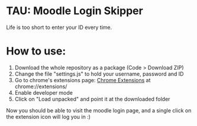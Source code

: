 # TAU: Moodle Login Skipper
Life is too short to enter your ID every time.


# How to use:
1. Download the whole repository as a package (Code > Download ZIP)
2. Change the file "settings.js" to hold your username, password and ID
3. Go to chrome's extensions page: [Chrome Extensions](chrome://extensions/) at chrome://extensions/
4. Enable developer mode
5. Click on "Load unpacked" and point it at the downloaded folder

Now you should be able to visit the moodle login page, and a single click on the extension icon will log you in :)

